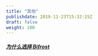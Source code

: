 ```yaml
---
title: "其他"
publishdate: 2019-11-23T15:32:15Z
draft: false
weight: 100
---
```


##### [为什么选择 Bifrost](./why.md)